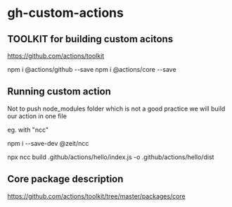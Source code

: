 # gh-custom-actions

## TOOLKIT for building custom acitons
https://github.com/actions/toolkit

npm i @actions/github --save
npm i @actions/core --save

## Running custom action
Not to push node_modules folder which is not a good practice
we will build our action in one file

eg. with "ncc"

npm i --save-dev @zeit/ncc

npx ncc build .github/actions/hello/index.js -o .github/actions/hello/dist

## Core package description
https://github.com/actions/toolkit/tree/master/packages/core